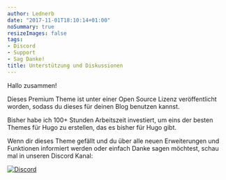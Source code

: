 ```yaml
---
author: Lednerb
date: "2017-11-01T18:10:14+01:00"
noSummary: true
resizeImages: false
tags:
- Discord
- Support
- Sag Danke!
title: Unterstützung und Diskussionen
---
```

Hallo zusammen!

Dieses Premium Theme ist unter einer Open Source Lizenz veröffentlicht worden, sodass du dieses für deinen Blog benutzen kannst.

Bisher habe ich 100+ Stunden Arbeitszeit investiert, um eins der besten Themes für Hugo zu erstellen, das es bisher für Hugo gibt.

Wenn dir dieses Theme gefällt und du über alle neuen Erweiterungen und Funktionen informiert werden oder einfach Danke sagen möchtest, schau mal in unseren Discord Kanal:

[![Discord](https://img.shields.io/discord/479643633814077465.svg?style=for-the-badge&label=Discord%20Chat&colorB=7289da)](https://discord.gg/vZVHJ4j)
